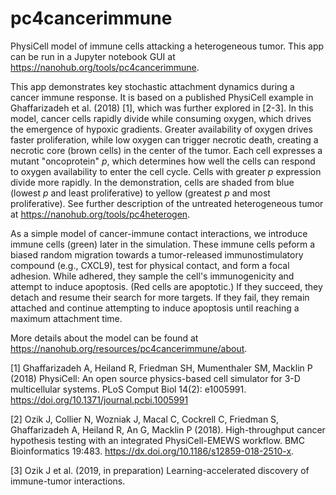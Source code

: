 # pc4cancerimmune
PhysiCell model of immune cells attacking a heterogeneous tumor. This app can be run in a Jupyter notebook GUI at https://nanohub.org/tools/pc4cancerimmune.

This app demonstrates key stochastic attachment dynamics during a cancer immune response. It is based on a published PhysiCell example in Ghaffarizadeh et al. (2018) [1], which was further explored in [2-3]. In this model, cancer cells rapidly divide while consuming oxygen, which drives the emergence of hypoxic gradients. Greater availability of oxygen drives faster proliferation, while low oxygen can trigger necrotic death, creating a necrotic core (brown cells) in the center of the tumor. Each cell expresses a mutant "oncoprotein" *p*, which determines how well the cells can respond to oxygen availability to enter the cell cycle. Cells with greater *p* expression divide more rapidly. In the demonstration, cells are shaded from blue (lowest *p* and least proliferative) to yellow (greatest *p* and most proliferative). See further description of the untreated heterogeneous tumor at https://nanohub.org/tools/pc4heterogen.

As a simple model of cancer-immune contact interactions, we introduce immune cells (green) later in the simulation. These immune cells peform a biased random migration towards a tumor-released immunostimulatory compound (e.g., CXCL9), test for physical contact, and form a focal adhesion. While adhered, they sample the cell's immunogenicity and attempt to induce apoptosis. (Red cells are apoptotic.) If they succeed, they detach and resume their search for more targets. If they fail, they remain attached and continue attempting to induce apoptosis until reaching a maximum attachment time.

More details about the model can be found at https://nanohub.org/resources/pc4cancerimmune/about.

[1] Ghaffarizadeh A, Heiland R, Friedman SH, Mumenthaler SM, Macklin P (2018) PhysiCell: An open source physics-based cell simulator for 3-D multicellular systems. PLoS Comput Biol 14(2): e1005991. https://doi.org/10.1371/journal.pcbi.1005991

[2] Ozik J, Collier N, Wozniak J, Macal C, Cockrell C, Friedman S, Ghaffarizadeh A, Heiland R, An G, Macklin P (2018). High-throughput cancer hypothesis testing with an integrated PhysiCell-EMEWS workflow. BMC Bioinformatics 19:483. https://dx.doi.org/10.1186/s12859-018-2510-x. 

[3] Ozik J et al. (2019, in preparation) Learning-accelerated discovery of immune-tumor interactions. 
